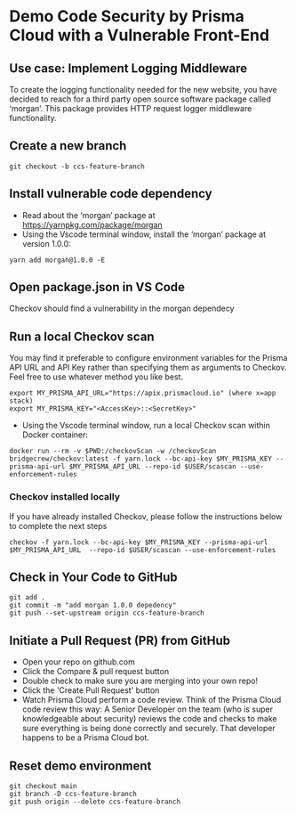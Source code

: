 # Demo Code Security by Prisma Cloud with a Vulnerable Front-End

## Use case: Implement Logging Middleware

To create the logging functionality needed for the new website, you have decided to reach for a third party open source software package called ‘morgan’. This package provides HTTP request logger middleware functionality.


## Create a new branch

```
git checkout -b ccs-feature-branch
```

## Install vulnerable code dependency

- Read about the ‘morgan’ package at https://yarnpkg.com/package/morgan
- Using the Vscode terminal window, install the ‘morgan’ package at version 1.0.0: 

```
yarn add morgan@1.0.0 -E
```

## Open package.json in VS Code

Checkov should find a vulnerability in the morgan dependecy

## Run a local Checkov scan

You may find it preferable to configure environment variables for the Prisma API URL and API Key rather than specifying them as arguments to Checkov. Feel free to use whatever method you like best.

```
export MY_PRISMA_API_URL="https://apix.prismacloud.io" (where x=app stack)
export MY_PRISMA_KEY="<AccessKey>::<SecretKey>"
```

- Using the Vscode terminal window, run a local Checkov scan within Docker container:

```
docker run --rm -v $PWD:/checkovScan -w /checkovScan bridgecrew/checkov:latest -f yarn.lock --bc-api-key $MY_PRISMA_KEY --prisma-api-url $MY_PRISMA_API_URL --repo-id $USER/scascan --use-enforcement-rules
```

### Checkov installed locally

If you have already installed Checkov, please follow the instructions below to complete the next steps
```
checkov -f yarn.lock --bc-api-key $MY_PRISMA_KEY --prisma-api-url $MY_PRISMA_API_URL  --repo-id $USER/scascan --use-enforcement-rules
```

## Check in Your Code to GitHub

```
git add .
git commit -m "add morgan 1.0.0 depedency"
git push --set-upstream origin ccs-feature-branch
```

## Initiate a Pull Request (PR) from GitHub

- Open your repo on github.com
- Click the Compare & pull request button
- Double check to make sure you are merging into your own repo!
- Click the 'Create Pull Request' button
- Watch Prisma Cloud perform a code review. Think of the Prisma Cloud code review this way: A Senior Developer on the team (who is super knowledgeable about security) reviews the code and checks to make sure everything is being done correctly and securely. That developer happens to be a Prisma Cloud bot.

## Reset demo environment

```console
git checkout main
git branch -D ccs-feature-branch
git push origin --delete ccs-feature-branch
```
